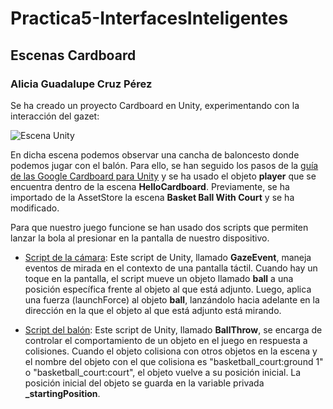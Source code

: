 # Practica5-InterfacesInteligentes
## Escenas Cardboard
### Alicia Guadalupe Cruz Pérez

Se ha creado un proyecto Cardboard en Unity, experimentando con la interacción del gazet:

![Escena Unity](/gif/cardBoard_basket.gif)

En dicha escena podemos observar una cancha de baloncesto donde podemos jugar con el balón. Para ello, se han seguido los pasos de la [guía de las Google Cardboard para Unity](https://developers.google.com/cardboard/develop/unity/quickstart?hl=es-419) y se ha usado el objeto **player** que se encuentra dentro de la escena **HelloCardboard**. Previamente, se ha importado de la AssetStore la escena **Basket Ball With Court** y se ha modificado.

Para que nuestro juego funcione se han usado dos scripts que permiten lanzar la bola al presionar en la pantalla de nuestro dispositivo.

- [Script de la cámara](/scripts/GazeEvent.cs):
Este script de Unity, llamado **GazeEvent**, maneja eventos de mirada en el contexto de una pantalla táctil. Cuando hay un toque en la pantalla, el script mueve un objeto llamado **ball** a una posición específica frente al objeto al que está adjunto. Luego, aplica una fuerza (launchForce) al objeto **ball**, lanzándolo hacia adelante en la dirección en la que el objeto al que está adjunto está mirando.

- [Script del balón](/scripts/BallThrow.cs):
Este script de Unity, llamado **BallThrow**, se encarga de controlar el comportamiento de un objeto en el juego en respuesta a colisiones. Cuando el objeto colisiona con otros objetos en la escena y el nombre del objeto con el que colisiona es "basketball_court:ground 1" o "basketball_court:court", el objeto vuelve a su posición inicial. La posición inicial del objeto se guarda en la variable privada **_startingPosition**.
